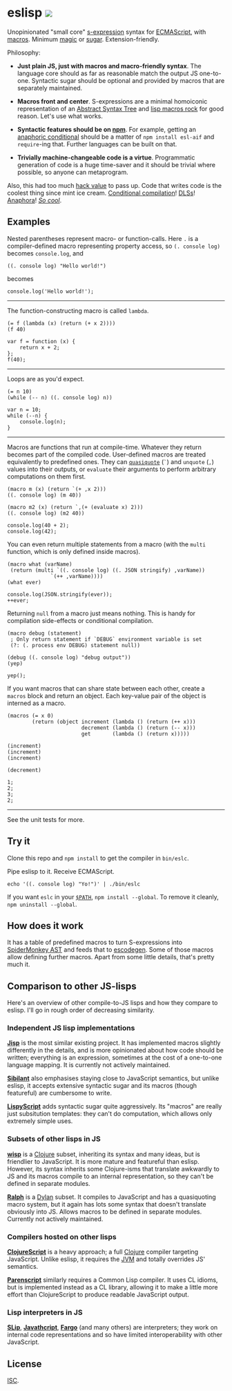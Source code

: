 # eslisp [![](https://img.shields.io/badge/api-unstable-red.svg?style=flat-square)][1]

Unopinionated "small core" [s-expression][2] syntax for [ECMAScript][3], with
[macros][4].  Minimum [magic][5] or [sugar][6].  Extension-friendly.

Philosophy:

-   **Just plain JS, just with macros and macro-friendly syntax**.  The
    language core should as far as reasonable match the output JS one-to-one.
    Syntactic sugar should be optional and provided by macros that are
    separately maintained.

-   **Macros front and center**.  S-expressions are a minimal homoiconic
    representation of an [Abstract Syntax Tree][7] and [lisp macros rock][8]
    for good reason.  Let's use what works.

-   **Syntactic features should be on [npm][9]**.  For example, getting an
    [anaphoric conditional][10] should be a matter of `npm install esl-aif` and
    `require`-ing that.  Further languages can be built on that.

-   **Trivially machine-changeable code is a virtue**.  Programmatic generation
    of code is a huge time-saver and it should be trivial where possible, so
    anyone can metaprogram.

Also, this had too much [hack value][11] to pass up.  Code that writes code is
the coolest thing since mint ice cream.  [Conditional compilation][12]!
[DLSs][13]!  [Anaphora][14]!  [*So cool*][15].

## Examples

<!-- !test program ./bin/eslc | head -c -1 -->

Nested parentheses represent macro- or function-calls.  Here `.` is a
compiler-defined macro representing property access, so `(. console log)`
becomes `console.log`, and

<!-- !test in initial -->

    ((. console log) "Hello world!")

becomes

<!-- !test out initial -->

    console.log('Hello world!');

* * *

The function-constructing macro is called `lambda`.

<!-- !test in func and call -->

    (= f (lambda (x) (return (+ x 2))))
    (f 40)

<!-- !test out func and call -->

    var f = function (x) {
        return x + 2;
    };
    f(40);

* * *

Loops are as you'd expect.

<!-- !test in while loop -->

    (= n 10)
    (while (-- n) ((. console log) n))

<!-- !test out while loop -->

    var n = 10;
    while (--n) {
        console.log(n);
    }

* * *

Macros are functions that run at compile-time.  Whatever they return becomes
part of the compiled code.  User-defined macros are treated equivalently to
predefined ones.  They can [`quasiquote`][16] (`` ` ``) and `unquote` (`,`)
values into their outputs, or `evaluate` their arguments to perform arbitrary
computations on them first.

<!-- !test in macro and call -->

    (macro m (x) (return `(+ ,x 2)))
    ((. console log) (m 40))

    (macro m2 (x) (return `,(+ (evaluate x) 2)))
    ((. console log) (m2 40))

<!-- !test out macro and call -->

    console.log(40 + 2);
    console.log(42);

You can even return multiple statements from a macro (with the `multi`
function, which is only defined inside macros).

<!-- !test in multiple-return macro -->

    (macro what (varName)
     (return (multi `((. console log) ((. JSON stringify) ,varName))
                  `(++ ,varName))))
    (what ever)

<!-- !test out multiple-return macro -->

    console.log(JSON.stringify(ever));
    ++ever;

Returning `null` from a macro just means nothing.  This is handy for
compilation side-effects or conditional compilation.

<!-- !test in nothing-returning macro -->

    (macro debug (statement)
     ; Only return statement if `DEBUG` environment variable is set
     (?: (. process env DEBUG) statement null))

    (debug ((. console log) "debug output"))
    (yep)

<!-- !test out nothing-returning macro -->

    yep();

If you want macros that can share state between each other, create a `macros`
block and return an object.  Each key-value pair of the object is interned as a
macro.

<!-- !test in macros block -->

    (macros (= x 0)
            (return (object increment (lambda () (return (++ x)))
                            decrement (lambda () (return (-- x)))
                            get       (lambda () (return x)))))

    (increment)
    (increment)
    (increment)

    (decrement)

<!-- !test out macros block -->

    1;
    2;
    3;
    2;

* * *

See the unit tests for more.

## Try it

Clone this repo and `npm install` to get the compiler in `bin/eslc`.

Pipe eslisp to it. Receive ECMAScript.

    echo '((. console log) "Yo!")' | ./bin/eslc

If you want `eslc` in your [`$PATH`][17], `npm install --global`.  To remove it
cleanly, `npm uninstall --global`.

## How does it work

It has a table of predefined macros to turn S-expressions into [SpiderMonkey
AST][18] and feeds that to [escodegen][19].  Some of those macros allow
defining further macros.  Apart from some little details, that's pretty much
it.

## Comparison to other JS-lisps

Here's an overview of other compile-to-JS lisps and how they compare to eslisp.
I'll go in rough order of decreasing similarity.

### Independent JS lisp implementations

[**Jisp**][20] is the most similar existing project. It has implemented macros
slightly differently in the details, and is more opinionated about how code
should be written; everything is an expression, sometimes at the cost of a
one-to-one language mapping.  It is currently not actively maintained.

[**Sibilant**][21] also emphasises staying close to JavaScript semantics, but
unlike eslisp, it accepts extensive syntactic sugar and its macros (though
featureful) are cumbersome to write.

[**LispyScript**][22] adds syntactic sugar quite aggressively.  Its "macros"
are really just subsitution templates: they can't do computation, which allows
only extremely simple uses.

### Subsets of other lisps in JS

[**wisp**][23] is a [Clojure][24] subset, inheriting its syntax and many ideas,
but is friendlier to JavaScript.  It is more mature and featureful than eslisp.
However, its syntax inherits some Clojure-isms that translate awkwardly to JS
and its macros compile to an internal representation, so they can't be defined
in separate modules.

[**Ralph**][25] is a [Dylan][26] subset.  It compiles to JavaScript and has a
quasiquoting macro system, but it again has lots some syntax that doesn't
translate obviously into JS.  Allows macros to be defined in separate modules.
Currently not actively maintained.

### Compilers hosted on other lisps

[**ClojureScript**][27] is a heavy approach; a full [Clojure][28] compiler
targeting JavaScript.  Unlike eslisp, it requires the [JVM][29] and totally
overrides JS' semantics.

[**Parenscript**][30] similarly requires a Common Lisp compiler.  It uses CL
idioms, but is implemented instead as a CL library, allowing it to make a
little more effort than ClojureScript to produce readable JavaScript output.

### Lisp interpreters in JS

[**SLip**][31], [**Javathcript**][32], [**Fargo**][33] (and many others) are
interpreters; they work on internal code representations and so have limited
interoperability with other JavaScript.

## License

[ISC][34].

[1]: http://semver.org/
[2]: https://en.wikipedia.org/wiki/S-expression
[3]: http://en.wikipedia.org/wiki/ECMAScript
[4]: http://stackoverflow.com/questions/267862/what-makes-lisp-macros-so-special
[5]: http://www.catb.org/jargon/html/M/magic.html
[6]: http://en.wikipedia.org/wiki/Syntactic_sugar
[7]: http://en.wikipedia.org/wiki/Abstract_syntax_tree
[8]: http://blog.rongarret.info/2015/05/why-lisp.html
[9]: https://www.npmjs.com/
[10]: https://en.wikipedia.org/wiki/Anaphoric_macro
[11]: http://www.catb.org/jargon/html/H/hack-value.html
[12]: http://en.wikipedia.org/wiki/Conditional_compilation
[13]: http://en.wikipedia.org/wiki/Domain-specific_language
[14]: http://en.wikipedia.org/wiki/Anaphoric_macro
[15]: http://c2.com/cgi/wiki?LispMacro
[16]: http://axisofeval.blogspot.co.uk/2013/04/a-quasiquote-i-can-understand.html
[17]: http://en.wikipedia.org/wiki/PATH_(variable)
[18]: https://developer.mozilla.org/en-US/docs/Mozilla/Projects/SpiderMonkey/Parser_API
[19]: https://github.com/estools/escodegen
[20]: http://jisp.io/
[21]: http://sibilantjs.info/
[22]: http://lispyscript.com/
[23]: https://github.com/Gozala/wisp
[24]: http://clojure.org/
[25]: https://github.com/turbolent/ralph
[26]: http://en.wikipedia.org/wiki/Dylan_(programming_language)
[27]: https://github.com/clojure/clojurescript
[28]: http://clojure.org/
[29]: http://en.wikipedia.org/wiki/Java_virtual_machine
[30]: https://common-lisp.net/project/parenscript/
[31]: http://lisperator.net/slip/
[32]: http://kybernetikos.github.io/Javathcript/
[33]: https://github.com/jcoglan/fargo
[34]: http://opensource.org/licenses/ISC
